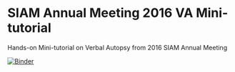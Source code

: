 # SIAM Annual Meeting 2016 VA Mini-tutorial
Hands-on Mini-tutorial on Verbal Autopsy from 2016 SIAM Annual Meeting

[![Binder](http://mybinder.org/badge.svg)](http://mybinder.org/repo/aflaxman/siaman16-va-minitutorial)
